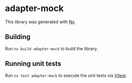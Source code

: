 # adapter-mock

This library was generated with [Nx](https://nx.dev).

## Building

Run `nx build adapter-mock` to build the library.

## Running unit tests

Run `nx test adapter-mock` to execute the unit tests via [Vitest](https://vitest.dev/).
